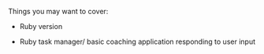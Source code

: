 
Things you may want to cover:

* Ruby version

* Ruby task manager/ basic coaching application responding to user input 

